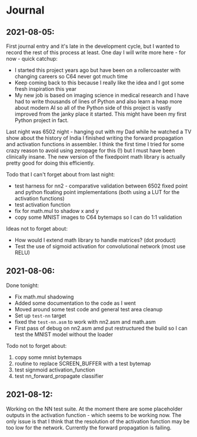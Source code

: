 # Journal

## 2021-08-05:
First journal entry and it's late in the development cycle, but I wanted to record the rest of this process at least. One day I will write more here - for now - quick catchup:

* I started this project years ago but have been on a rollercoaster with changing careers so C64 never got much time
* Keep coming back to this because I really like the idea and I got some fresh inspiration this year
* My new job is based on imaging science in medical research and I have had to write thousands of lines of Python and also learn a heap more about modern AI so all of the Python side of this project is vastly improved from the janky place it started. This might have been my first Python project in fact.

Last night was 6502 night - hanging out with my Dad while he watched a TV show about the history of India I finished writing the forward propagation and activation functions in assembler. I think the first time I tried for some crazy reason to avoid using zeropage for this (!) but I must have been clinically insane. The new version of the fixedpoint math library is actually pretty good for doing this efficiently. 

Todo that I can't forget about from last night:
* test harness for nn2 - comparative validation between 6502 fixed point and python floating point implementations (both using a LUT for the activation functions)
* test activation function
* fix for math.mul to shadow x and y 
* copy some MNIST images to C64 bytemaps so I can do 1:1 validation

Ideas not to forget about:
* How would I extend math library to handle matrices? (dot product)
* Test the use of sigmoid activation for convolutional network (most use RELU)

## 2021-08-06:
Done tonight:
* Fix math.mul shadowing
* Added some documentation to the code as I went
* Moved around some test code and general test area cleanup
* Set up `test-nn` target
* fixed the `test-nn.asm` to work with nn2.asm and math.asm
* First pass of debug on nn2.asm amd put restructured the build so I can test the MNIST model without the loader

Todo not to forget about:
1. copy some mnist bytemaps 
2. routine to replace SCREEN_BUFFER with a test bytemap
3. test signmoid activation_function
4. test nn_forward_propagate classifier

## 2021-08-12:
Working on the NN test suite. At the moment there are some placeholder outputs in the activation function - which seems to be working now. The only issue is that I think that the resolution of the activation function may be too low for the network. Currently the forward propagation is failing.

 

